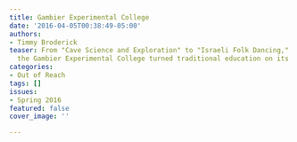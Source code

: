 ```yaml
---
title: Gambier Experimental College
date: '2016-04-05T00:38:49-05:00'
authors:
- Timmy Broderick
teaser: From "Cave Science and Exploration" to "Israeli Folk Dancing," classes at
  the Gambier Experimental College turned traditional education on its head.
categories:
- Out of Reach
tags: []
issues:
- Spring 2016
featured: false
cover_image: ''

---
```

